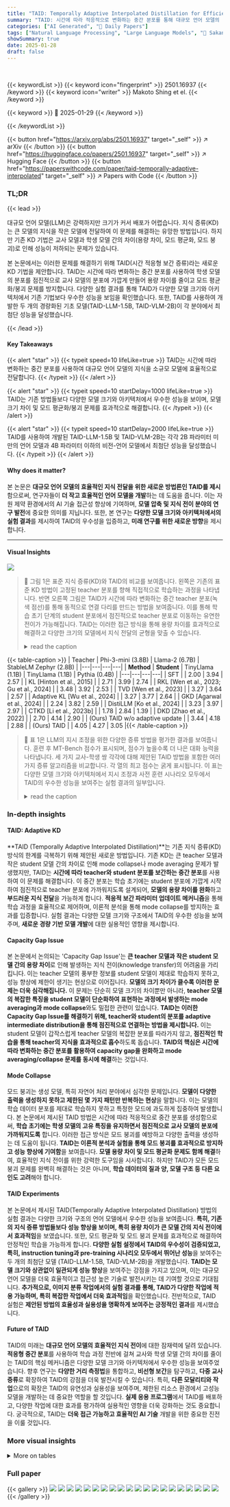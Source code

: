 ```yaml
---
title: "TAID: Temporally Adaptive Interpolated Distillation for Efficient Knowledge Transfer in Language Models"
summary: "TAID: 시간에 따라 적응적으로 변화하는 중간 분포를 통해 대규모 언어 모델의 지식을 소규모 모델에 효율적으로 전달하는 새로운 지식 증류 기법"
categories: ["AI Generated", "🤗 Daily Papers"]
tags: ["Natural Language Processing", "Large Language Models", "🏢 Sakana AI",]
showSummary: true
date: 2025-01-28
draft: false
---
```


<br>

{{< keywordList >}}
{{< keyword icon="fingerprint" >}} 2501.16937 {{< /keyword >}}
{{< keyword icon="writer" >}} Makoto Shing et el. {{< /keyword >}}
 
{{< keyword >}} 🤗 2025-01-29 {{< /keyword >}}
 
{{< /keywordList >}}

{{< button href="https://arxiv.org/abs/2501.16937" target="_self" >}}
↗ arXiv
{{< /button >}}
{{< button href="https://huggingface.co/papers/2501.16937" target="_self" >}}
↗ Hugging Face
{{< /button >}}
{{< button href="https://paperswithcode.com/paper/taid-temporally-adaptive-interpolated" target="_self" >}}
↗ Papers with Code
{{< /button >}}




### TL;DR


{{< lead >}}

대규모 언어 모델(LLM)은 강력하지만 크기가 커서 배포가 어렵습니다. 지식 증류(KD)는 큰 모델의 지식을 작은 모델에 전달하여 이 문제를 해결하는 유망한 방법입니다. 하지만 기존 KD 기법은 교사 모델과 학생 모델 간의 차이(용량 차이, 모드 평균화, 모드 붕괴)로 인해 성능이 저하되는 문제가 있습니다. 

본 논문에서는 이러한 문제를 해결하기 위해 TAID(시간 적응형 보간 증류)라는 새로운 KD 기법을 제안합니다. TAID는 시간에 따라 변화하는 중간 분포를 사용하여 학생 모델의 분포를 점진적으로 교사 모델의 분포에 가깝게 만들어 용량 차이를 줄이고 모드 평균화/붕괴 문제를 방지합니다.  다양한 실험 결과를 통해 TAID가 다양한 모델 크기와 아키텍처에서 기존 기법보다 우수한 성능을 보임을 확인했습니다. 또한, TAID를 사용하여 개발한 두 개의 경량화된 기초 모델(TAID-LLM-1.5B, TAID-VLM-2B)이 각 분야에서 최첨단 성능을 달성했습니다.

{{< /lead >}}


#### Key Takeaways

{{< alert "star" >}}
{{< typeit speed=10 lifeLike=true >}} TAID는 시간에 따라 변화하는 중간 분포를 사용하여 대규모 언어 모델의 지식을 소규모 모델에 효율적으로 전달합니다. {{< /typeit >}}
{{< /alert >}}

{{< alert "star" >}}
{{< typeit speed=10 startDelay=1000 lifeLike=true >}} TAID는 기존 방법들보다 다양한 모델 크기와 아키텍처에서 우수한 성능을 보이며, 모델 크기 차이 및 모드 평균화/붕괴 문제를 효과적으로 해결합니다. {{< /typeit >}}
{{< /alert >}}

{{< alert "star" >}}
{{< typeit speed=10 startDelay=2000 lifeLike=true >}} TAID를 사용하여 개발된 TAID-LLM-1.5B 및 TAID-VLM-2B는 각각 2B 파라미터 미만의 언어 모델과 4B 파라미터 이하의 비전-언어 모델에서 최첨단 성능을 달성했습니다. {{< /typeit >}}
{{< /alert >}}

#### Why does it matter?
본 논문은 **대규모 언어 모델의 효율적인 지식 전달을 위한 새로운 방법론인 TAID를 제시**함으로써, 연구자들이 **더 작고 효율적인 언어 모델을 개발**하는 데 도움을 줍니다.  이는 자원 제약 환경에서의 AI 기술 접근성 향상에 기여하며, **모델 압축 및 지식 전이 분야의 연구 발전**에 중요한 의미를 지닙니다.  또한, 본 연구는 **다양한 모델 크기와 아키텍처에서의 실험 결과**를 제시하여 TAID의 우수성을 입증하고, **미래 연구를 위한 새로운 방향**을 제시합니다. 

------
#### Visual Insights



![](https://arxiv.org/html/2501.16937/x1.png)

> 🔼 그림 1은 표준 지식 증류(KD)와 TAID의 비교를 보여줍니다. 왼쪽은 기존의 표준 KD 방법이 고정된 teacher 분포를 향해 직접적으로 학습하는 과정을 나타냅니다. 반면 오른쪽 그림은 TAID가 시간에 따라 변화하는 중간 teacher 분포(녹색 점선)를 통해 동적으로 연결 다리를 만드는 방법을 보여줍니다. 이를 통해 학습 초기 단계의 student 분포에서 점진적으로 teacher 분포로 이동하는 유연한 전이가 가능해집니다.  TAID는 이러한 접근 방식을 통해 용량 차이를 효과적으로 해결하고 다양한 크기의 모델에서 지식 전달의 균형을 맞출 수 있습니다.
> <details>
> <summary>read the caption</summary>
> Figure 1: Comparison of standard KD and TAID. (Left) Standard KD methods typically employ direct optimization towards a fixed teacher distribution. (Right) TAID creates a dynamic bridge through adaptive, time-dependent intermediate teacher distributions (green dashed lines), enabling gradual optimization of the student. This approach facilitates a flexible transition from the student’s initial distribution towards the teacher’s distribution over time, effectively addressing the capacity gap and balancing knowledge transfer across varying model sizes.
> </details>





{{< table-caption >}}
| Teacher | Phi-3-mini (3.8B) | Llama-2 (6.7B) | StableLM Zephyr (2.8B) |
|---|---|---|---| 
| **Method** | **Student** | TinyLlama (1.1B) | TinyLlama (1.1B) | Pythia (0.4B) |
|---|---|---|---| 
| SFT |  | 2.00 | 3.94 | 2.57 |
| KL [Hinton et al., 2015] |  | 2.71 | 3.99 | 2.74 |
| RKL [Wen et al., 2023; Gu et al., 2024] |  | 3.48 | 3.92 | 2.53 |
| TVD [Wen et al., 2023] |  | 3.27 | 3.64 | 2.57 |
| Adaptive KL [Wu et al., 2024] |  | 3.27 | 3.77 | 2.64 |
| GKD [Agarwal et al., 2024] |  | 2.24 | 3.82 | 2.59 |
| DistiLLM [Ko et al., 2024] |  | 3.23 | 3.97 | 2.97 |
| CTKD [Li et al., 2023b] |  | 1.78 | 2.84 | 1.39 |
| DKD [Zhao et al., 2022] |  | 2.70 | 4.14 | 2.90 |
| (Ours) TAID w/o adaptive update |  | 3.44 | 4.18 | 2.88 |
| (Ours) TAID |  | 4.05 | 4.27 | 3.05 |{{< /table-caption >}}

> 🔼 표 1은 LLM의 지시 조정을 위한 다양한 증류 방법을 평가한 결과를 보여줍니다. 훈련 후 MT-Bench 점수가 표시되며, 점수가 높을수록 더 나은 대화 능력을 나타냅니다. 세 가지 교사-학생 쌍 각각에 대해 제안된 TAID 방법을 포함한 여러 가지 증류 알고리즘을 비교합니다. 각 열의 최고 점수는 굵게 표시됩니다. 이 표는 다양한 모델 크기와 아키텍처에서 지시 조정과 사전 훈련 시나리오 모두에서 TAID의 우수한 성능을 보여주는 실험 결과의 일부입니다.
> <details>
> <summary>read the caption</summary>
> Table 1: Evaluating distillation methods for LLM instruction tuning. The MT-Bench scores after training are listed, where higher scores indicate better conversational performance. For each of the three teacher-student pairs, different distillation algorithms, including the proposed TAID method, are compared. The highest score in each column is highlighted in bold.
> </details>





### In-depth insights


#### TAID: Adaptive KD
**TAID (Temporally Adaptive Interpolated Distillation)**는 기존 지식 증류(KD) 방식의 한계를 극복하기 위해 제안된 새로운 방법입니다.  기존 KD는 큰 teacher 모델과 작은 student 모델 간의 차이로 인해 mode collapse나 mode averaging 문제가 발생했지만, TAID는 **시간에 따라 teacher와 student 분포를 보간하는 중간 분포**를 사용하여 이 문제를 해결합니다. 이 중간 분포는 학습 초기에는 student 분포에 가깝게 시작하여 점진적으로 teacher 분포에 가까워지도록 설계되어, **모델의 용량 차이를 완화**하고 **부드러운 지식 전달**을 가능하게 합니다. **적응적 보간 파라미터 업데이트 메커니즘**을 통해 학습 과정을 효율적으로 제어하며, 이론적 분석을 통해 mode collapse를 방지하는 효과를 입증합니다.  실험 결과는 다양한 모델 크기와 구조에서 TAID의 우수한 성능을 보여주며,  **새로운 경량 기반 모델 개발**에 대한 실용적인 영향을 제시합니다.

#### Capacity Gap Issue
본 논문에서 논의되는 'Capacity Gap Issue'는 **큰 teacher 모델과 작은 student 모델 간의 용량 차이**로 인해 발생하는 지식 전이(knowledge transfer)의 어려움을 가리킵니다.  이는 teacher 모델의 풍부한 정보를 student 모델이 제대로 학습하지 못하고, 성능 향상에 제한이 생기는 현상으로 이어집니다.  **모델의 크기 차이가 클수록 이러한 문제는 더욱 심각해집니다.**  이 문제는 단순히 모델 크기의 차이뿐만 아니라, **teacher 모델의 복잡한 특징을 student 모델이 단순화하여 표현하는 과정에서 발생하는 mode averaging과 mode collapse**와도 밀접한 관련이 있습니다.  **TAID는 이러한 Capacity Gap Issue를 해결하기 위해, teacher와 student의 분포를 adaptive intermediate distribution을 통해 점진적으로 연결하는 방법을 제시합니다.** 이는 student 모델이 갑작스럽게 teacher 모델의 복잡한 분포를 따라가지 않고, **점진적인 학습을 통해 teacher의 지식을 효과적으로 흡수**하도록 돕습니다.  **TAID의 핵심은 시간에 따라 변화하는 중간 분포를 활용하여 capacity gap을 완화하고 mode averaging/collapse 문제를 동시에 해결**하는 것입니다.

#### Mode Collapse
모드 붕괴는 생성 모델, 특히 자연어 처리 분야에서 심각한 문제입니다. **모델이 다양한 출력을 생성하지 못하고 제한된 몇 가지 패턴만 반복하는 현상**을 말합니다. 이는 모델의 학습 데이터 분포를 제대로 학습하지 못하고 특정한 모드에 과도하게 집중하여 발생합니다. 본 논문에서 제시된 TAID 방법은 시간에 따라 적응적으로 중간 분포를 생성함으로써, **학습 초기에는 학생 모델의 고유 특징을 유지하면서 점진적으로 교사 모델의 분포에 가까워지도록** 합니다. 이러한 접근 방식은 모드 붕괴를 예방하고 다양한 출력을 생성하는 데 도움이 됩니다.  **TAID는 이론적 분석과 실험을 통해 모드 붕괴를 효과적으로 방지하고 성능 향상에 기여함**을 보여줍니다.  **모델 용량 차이 및 모드 평균화 문제도 함께 해결**하여, 효율적인 지식 전이를 위한 강력한 도구임을 시사합니다. 하지만 TAID가 모든 모드 붕괴 문제를 완벽히 해결하는 것은 아니며,  **학습 데이터의 질과 양, 모델 구조 등 다른 요인도 고려**해야 합니다.

#### TAID Experiments
본 논문에서 제시된 TAID(Temporally Adaptive Interpolated Distillation) 방법의 실험 결과는 다양한 크기와 구조의 언어 모델에서 우수한 성능을 보여줍니다. **특히, 기존의 지식 증류 방법들보다 성능 향상을 보이며, 특히 용량 차이가 큰 모델 간의 지식 전이에서 효과적임**을 보였습니다.  또한, 모드 평균화 및 모드 붕괴 문제를 효과적으로 해결하여 안정적인 학습을 가능하게 합니다.  **다양한 실험 설정에서 TAID의 우수성이 검증되었고, 특히, instruction tuning과 pre-training 시나리오 모두에서 뛰어난 성능**을 보여주는 두 개의 최첨단 모델 (TAID-LLM-1.5B, TAID-VLM-2B)을 개발했습니다.  **TAID는 모델 크기와 상관없이 일관되게 성능 향상**을 보여주는 강점을 가지고 있으며, 이는  대규모 언어 모델을 더욱 효율적이고 접근성 높은 기술로 발전시키는 데 기여할 것으로 기대됩니다.  **추가적으로, 이미지 분류 작업에서의 실험 결과를 통해, TAID가 다양한 작업에 적용 가능하며, 특히 복잡한 작업에서 더욱 효과적임**을 확인했습니다.  전반적으로, TAID 실험은 **제안된 방법의 효율성과 실용성을 명확하게 보여주는 긍정적인 결과**를 제시했습니다.

#### Future of TAID
TAID의 미래는 **대규모 언어 모델의 효율적인 지식 전이**에 대한 잠재력에 달려 있습니다.  **적응형 중간 분포**를 사용하여 학습 과정 전반에 걸쳐 교사와 학생 모델 간의 차이를 줄이는 TAID의 핵심 메커니즘은 다양한 모델 크기와 아키텍처에서 우수한 성능을 보여주었습니다.  향후 연구는 **다양한 거리 측정법**을 통합하고, **비선형 보간**을 탐구하고, **다중 교사 증류**로 확장하여 TAID의 강점을 더욱 발전시킬 수 있습니다.  특히, **다른 모달리티와 작업**으로의 확장은 TAID의 유연성과 실용성을 보여주며, 제한된 리소스 환경에서 고성능 모델을 개발하는 데 중요한 역할을 할 것입니다.  **실제 응용 프로그램**에서 TAID를 배포하고, 다양한 작업에 대한 효과를 평가하여 실용적인 영향을 더욱 강화하는 것도 중요합니다.  궁극적으로, TAID는 **더욱 접근 가능하고 효율적인 AI 기술** 개발을 위한 중요한 진전을 이룰 것입니다.


### More visual insights




<details>
<summary>More on tables
</summary>


{{< table-caption >}}
| Method | ARC | HellaSwag | MMLU | TrustfulQA | Winogrande | GSM8K | Average |
|---|---|---|---|---|---|---|---| 
| SFT | 41.38 | 63.66 | 25.89 | 35.64 | 61.25 | 1.21 | 38.17 |
| KL (Hinton et al., 2015) | 44.97 | 65.43 | 25.11 | **37.95** | 63.22 | 2.80 | 39.91 |
| TVD (Wen et al., 2023) | 43.52 | 64.50 | 25.95 | 36.38 | 63.14 | 2.96 | 39.41 |
| Adaptive KL (Wu et al., 2024) | 43.77 | 63.09 | 26.04 | 36.42 | 63.22 | 2.12 | 39.11 |
| GJS (Agarwal et al., 2024) | 44.71 | **65.67** | 25.27 | 37.76 | 62.12 | 3.34 | 39.81 |
| Skew KL (Ko et al., 2024) | 44.62 | 65.25 | 25.79 | 37.45 | 62.51 | **3.41** | 39.84 |
| Skew RKL (Ko et al., 2024) | 44.11 | 64.80 | **26.07** | 36.76 | 62.83 | 3.03 | 39.60 |
| **(Ours) TAID** | **45.48** | 65.43 | 25.43 | 37.92 | **63.38** | 2.96 | **40.10** |{{< /table-caption >}}
> 🔼 표 2는 LLM의 지속적인 사전 훈련에 대한 다양한 증류 방법의 평가 결과를 보여줍니다. Open LLM 리더보드 점수를 사용하여 훈련 후 각 모델의 성능을 평가했습니다. 점수가 높을수록 성능이 우수함을 의미합니다. 표에는 6가지 과제에 대한 각 모델의 점수와 평균 점수가 나와 있으며, 각 열에서 가장 높은 점수는 굵게 표시되어 있습니다. 평균 점수는 일반적인 언어 능력의 지표로 사용됩니다.
> <details>
> <summary>read the caption</summary>
> Table 2:  Evaluating distillation methods for LLM continued pre-training. The Open LLM Leaderboard scores after training are listed, with higher scores indicating better performance. The average score across the 6 tasks (Average column) is commonly used as an indicator of overall language proficiency. The highest score in each column is highlighted in bold.
> </details>

{{< table-caption >}}
| Method | Head | Tail |
|---|---|---|
| KL | 0.216 | 40.2 
× 10<sup>−7</sup> |
| RKL | 0.227 | 8.1 
× 10<sup>−7</sup> |
| TAID | 0.218 | 39.0 
× 10<sup>−7</sup> |{{< /table-caption >}}
> 🔼 표 3은 모델의 어휘 분포를 분석한 결과를 보여줍니다.  'Head'는 상위 10개 토큰의 확률 합계를, 'Tail'은 80-100번째 백분위수에 해당하는 토큰들의 확률 합계를 나타냅니다. 일반적으로 Head 토큰의 확률은 0.1에서 0.01 사이의 범위에 있으며, Tail 토큰의 확률은 0.0000000001에서 0.00000000001 사이입니다. 이 표는 TAID 방법이 어떻게  모드 평균화(mode averaging)와 모드 붕괴(mode collapse) 문제를 해결하는지 보여주는 주요 증거를 제시합니다.
> <details>
> <summary>read the caption</summary>
> Table 3: Probability mass distribution analysis. Head: sum of probabilities for top-10 tokens. Tail: sum of probabilities for tokens in the 80–100th percentile.111Typically, probabilities range from 10−1superscript10110^{-1}10 start_POSTSUPERSCRIPT - 1 end_POSTSUPERSCRIPT to 10−2superscript10210^{-2}10 start_POSTSUPERSCRIPT - 2 end_POSTSUPERSCRIPT for Head tokens and from 10−10superscript101010^{-10}10 start_POSTSUPERSCRIPT - 10 end_POSTSUPERSCRIPT to 10−11superscript101110^{-11}10 start_POSTSUPERSCRIPT - 11 end_POSTSUPERSCRIPT for Tail tokens.
> </details>

{{< table-caption >}}
| Model | LightEval (↑) |
|---|---| 
| `Qwen2-1.5B` [Yang et al., 2024](https://arxiv.org/html/2501.16937v2#bib.bib56) | 46.19 |
| `Phi-1.5B` [Li et al., 2023a](https://arxiv.org/html/2501.16937v2#bib.bib29) | 50.39 |
| `StableLM-2-1.6B` [Bellagente et al., 2024](https://arxiv.org/html/2501.16937v2#bib.bib6) | 51.24 |
| `SmolLM-1.7B` [Allal et al., 2024](https://arxiv.org/html/2501.16937v2#bib.bib3) | 51.31 |
| **`TAID-LLM-1.5B`** | **52.27** |{{< /table-caption >}}
> 🔼 본 표는 서로 다른 크기의 교사 모델을 사용하여 TAID와 Skew KL의 성능을 비교한 결과를 보여줍니다. TAID는 교사 모델의 크기가 커짐에 따라 일관되게 성능이 향상되는 반면, Skew KL은 성능이 저하되는 것을 확인할 수 있습니다. 이는 TAID가 대용량 언어 모델을 효율적으로 압축하는 데 더 적합함을 시사합니다.
> <details>
> <summary>read the caption</summary>
> Table 6: Performance comparison between TAID and Skew KL across different teacher sizes. TAID shows consistent improvement with larger teachers, while Skew KL’s performance degrades.
> </details>

{{< table-caption >}}
| Model | Open-VLM-LB (↑) | 
|---|---| 
| PaliGemma (Beyer et al., 2024) | 46.56 | 
| MiniCPM-V-2 (Yao et al., 2024) | 47.93 | 
| Phi-3-Vision (Abdin et al., 2024) | 53.60 | 
| InternVL2-2B (Chen et al., 2024) | 53.96 | 
| **TAID-VLM-2B** | **56.43** |{{< /table-caption >}}
> 🔼 표 7은 CIFAR-100 데이터셋에서 다양한 Teacher-Student 모델 조합에 대한 Top-1 정확도(%)를 보여줍니다.  각 Teacher 모델(ResNet56, ResNet110, ResNet32x4, WRN-40-2, WRN-40-1, VGG13)과 각 Student 모델(ResNet20, ResNet32, ResNet8x4, WRN-16-2, WRN-40-1, VGG8)의 조합에 따른 결과를 보여주어, 다양한 모델 크기와 구조에서의 지식 증류 효과를 비교 분석하는 데 유용한 정보를 제공합니다.  표에는 KL, CTKD, DKD, MLKD, TAID 등 다양한 지식 증류 방법의 성능이 제시되어 있습니다.
> <details>
> <summary>read the caption</summary>
> Table 7: Top-1 accuracies (%) on the CIFAR-100 dataset. Results for different teacher-student pairs are shown.
> </details>

{{< table-caption >}}
| Method | 410M | 1B | 2.8B | 6.9B |
|---|---|---|---|---|
| TAID | 20.82 | 21.17 | 21.70 | 22.01 |
| SKL | 18.65 | 18.50 | 18.28 | 18.20 |{{< /table-caption >}}
> 🔼 이 표는 ImageNet 검증 세트에서 다양한 teacher-student 모델 쌍에 대한 Top-1 정확도를 보여줍니다.  다양한 teacher 모델(ResNet34, ResNet50)과 student 모델(ResNet18, MobileNet-V1) 조합에 따른 성능을 비교하여 TAID 방법의 효과를 보여줍니다.  각 셀의 값은 해당 teacher-student 조합에 대한 Top-1 정확도 백분율을 나타냅니다.
> <details>
> <summary>read the caption</summary>
> Table 8: Top-1 accuracies (%) on the ImageNet validation set. Results for different teacher-student pairs are shown.
> </details>

{{< table-caption >}}
| Teacher | ResNet56 | ResNet110 | ResNet32x4 | WRN-40-2 | WRN-40-2 | VGG13 |
|---|---|---|---|---|---|---|
| **Method** | **Student** | ResNet20 | ResNet32 | ResNet8x4 | WRN-16-2 | WRN-40-1 | VGG8 |
| KL (Hinton et al., 2015) |  | 70.66 | 73.08 | 73.33 | 74.92 | 73.54 | 72.93 |
| CTKD (Li et al., 2023b) |  | 71.19 | 73.52 | 73.39 | 75.45 | 73.93 | 73.52 |
| DKD (Zhao et al., 2022) |  | 71.97 | 74.11 | 76.32 | 76.24 | 74.81 | 74.68 |
| MLKD (Jin et al., 2023) |  | 72.19 | **74.11** | **77.08** | **76.63** | **75.35** | **75.18** |
| (Ours) TAID |  | **72.25** | 73.51 | 74.85 | 75.81 | 74.51 | 74.38 |{{< /table-caption >}}
> 🔼 표 9는 2B 미만 매개변수를 가진 모델에 대해 TAID 기반으로 개발된 최첨단 LLM인 TAID-LLM-1.5B의 성능을 보여줍니다.  표에는 다양한 언어 모델 평가 벤치마크 작업에서 TAID-LLM-1.5B와 기존 최고 성능 모델들의 점수가 비교되어 있습니다.  각 작업에 대한 성능을 정량적으로 비교하여 TAID-LLM-1.5B의 우수성을 보여줍니다. 이를 통해 TAID 방법이 소규모 언어 모델에서도 우수한 성능을 달성하는 데 효과적임을 확인할 수 있습니다.
> <details>
> <summary>read the caption</summary>
> Table 9: Performance of TAID-LLM-1.5B, our new state-of-the-art LLM for models under 2B parameters.
> </details>

{{< table-caption >}}
| Teacher | ResNet34 | ResNet50 |
|---|---|---| 
| **Method** | **Student** | ResNet18 | MN-V1 |
| KD (Hinton et al., 2015) |  | 71.03 | 70.50 |
| CTKD (Li et al., 2023b) |  | 71.38 | 71.16 |
| DKD (Zhao et al., 2022) |  | 71.70 | 72.05 |
| MLKD (Jin et al., 2023) |  | 71.90 | **73.01** |
| **(Ours) TAID** |  | **72.10** | 72.71 |{{< /table-caption >}}
> 🔼 표 10은 TAID 기법을 사용하여 개발한 최첨단 비전-언어 모델인 TAID-VLM-2B의 성능을 보여줍니다.  TAID-VLM-2B는 40억 개의 매개변수를 가진 모델 중 최고 성능을 보이며, 다양한 비전-언어 작업에서 경쟁력 있는 결과를 제공합니다. 표에는 MMBench_V11, MMStar, MMMU_VAL, MathVista, OCRBench, AI2D, HallusionBench, MMVet과 같은 여러 벤치마크 작업에 대한 점수가 나와있고 평균 점수도 함께 제시되어 있습니다.
> <details>
> <summary>read the caption</summary>
> Table 10: Performance of TAID-VLM-2B, our new state-of-the-art VLM for models up to 4B parameters.
> </details>

</details>




### Full paper

{{< gallery >}}
<img src="paper_images/1.png" class="grid-w50 md:grid-w33 xl:grid-w25" />
<img src="paper_images/2.png" class="grid-w50 md:grid-w33 xl:grid-w25" />
<img src="paper_images/3.png" class="grid-w50 md:grid-w33 xl:grid-w25" />
<img src="paper_images/4.png" class="grid-w50 md:grid-w33 xl:grid-w25" />
<img src="paper_images/5.png" class="grid-w50 md:grid-w33 xl:grid-w25" />
<img src="paper_images/6.png" class="grid-w50 md:grid-w33 xl:grid-w25" />
<img src="paper_images/7.png" class="grid-w50 md:grid-w33 xl:grid-w25" />
<img src="paper_images/8.png" class="grid-w50 md:grid-w33 xl:grid-w25" />
<img src="paper_images/9.png" class="grid-w50 md:grid-w33 xl:grid-w25" />
<img src="paper_images/10.png" class="grid-w50 md:grid-w33 xl:grid-w25" />
<img src="paper_images/11.png" class="grid-w50 md:grid-w33 xl:grid-w25" />
<img src="paper_images/12.png" class="grid-w50 md:grid-w33 xl:grid-w25" />
<img src="paper_images/13.png" class="grid-w50 md:grid-w33 xl:grid-w25" />
<img src="paper_images/14.png" class="grid-w50 md:grid-w33 xl:grid-w25" />
<img src="paper_images/15.png" class="grid-w50 md:grid-w33 xl:grid-w25" />
<img src="paper_images/16.png" class="grid-w50 md:grid-w33 xl:grid-w25" />
<img src="paper_images/17.png" class="grid-w50 md:grid-w33 xl:grid-w25" />
<img src="paper_images/18.png" class="grid-w50 md:grid-w33 xl:grid-w25" />
<img src="paper_images/19.png" class="grid-w50 md:grid-w33 xl:grid-w25" />
<img src="paper_images/20.png" class="grid-w50 md:grid-w33 xl:grid-w25" />
{{< /gallery >}}